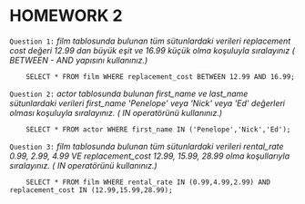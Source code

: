 # HOMEWORK 2

`Question 1:` _film tablosunda bulunan tüm sütunlardaki verileri replacement cost değeri 12.99 dan büyük eşit ve 16.99 küçük olma koşuluyla sıralayınız ( BETWEEN - AND yapısını kullanınız.)_
```
    SELECT * FROM film WHERE replacement_cost BETWEEN 12.99 AND 16.99;
```
`Question 2:` _actor tablosunda bulunan first_name ve last_name sütunlardaki verileri first_name 'Penelope' veya 'Nick' veya 'Ed' değerleri olması koşuluyla sıralayınız. ( IN operatörünü kullanınız.)_
```
    SELECT * FROM actor WHERE first_name IN ('Penelope','Nick','Ed');
```
`Question 3:` _film tablosunda bulunan tüm sütunlardaki verileri rental_rate 0.99, 2.99, 4.99 VE replacement_cost 12.99, 15.99, 28.99 olma koşullarıyla sıralayınız. ( IN operatörünü kullanınız.)_
```
    SELECT * FROM film WHERE rental_rate IN (0.99,4.99,2.99) AND replacement_cost IN (12.99,15.99,28.99);
```
